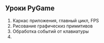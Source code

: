 ## Уроки PyGame
1. Каркас приложения, главный цикл, FPS
1. Рисование графическиз примитивов
1. Обработка событий от клавиатуры
1. 